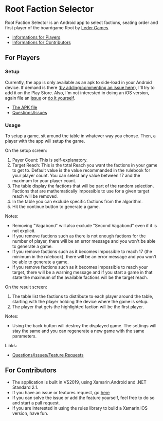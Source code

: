# Root Faction Selector

Root Faction Selector is an Android app to select factions, seating order and first player of the boardgame Root by [Leder Games](https://ledergames.com/).

* [Informations for Players](#for-players)
* [Informations for Contributors](#for-contributors)

## For Players

### Setup

Currently, the app is only available as an apk to side-load in your Android device. If demand is there ([by adding/commenting an issue here](https://github.com/polepage/RootSelector/issues)), I'll try to add it on the Play Store. Also, I'm not interested in doing an iOS version, again file an [issue](https://github.com/polepage/RootSelector/issues) or [do it yourself](#for-contributors).

* [The APK file](https://drive.google.com/file/d/100RW20Bt3qn7554yYil93uQg6xFW0FsG/view?usp=sharing)
* [Questions/Issues](https://github.com/polepage/RootSelector/issues)

### Usage

To setup a game, sit around the table in whatever way you choose. Then, a player with the app will setup the game.

On the setup screen:
1. Payer Count: This is self-explanatory.
2. Target Reach: This is the total Reach you want the factions in your game to get to. Default value is the value recommanded in the rulebook for your player count. You can select any value between 17 and the maximum for your player count.
3. The table display the factions that will be part of  the random selection. Factions that are mathematically impossible to use for a given target reach will be removed.
4. In the table you can exclude specific factions from the algorithm.
5. Hit the continue button to generate a game.

Notes:
* Removing "Vagabond" will also exclude "Second Vagabond" even if it is not explicit.
* If you remove factions such as there is not enough factions for the number of player, there will be an error message and you won't be able to generate a game.
* If you remove factions such as it becomes impossible to reach 17 (the minimum in the rulebook), there will be an error message and you won't be able to generate a game.
* If you remove factions such as it becomes impossible to reach your target, there will be a warning message and if you start a game in that state the maximum of the available factions will be the target reach.

On the result screen:
1. The table list the factions to distribute to each player around the table, starting with the player holding the device where the game is setup.
2. The player that gets the highlighted faction will be the first player.

Notes:
* Using the back button will destroy the displayed game. The settings will stay the same and you can regenerate a new game with the same parameters.

Links:
* [Questions/Issues/Feature Requests](https://github.com/polepage/RootSelector/issues)

## For Contributors

* The application is built in VS2019, using Xamarin.Android and .NET Standard 2.1.
* If you have an issue or features request, go [here](https://github.com/polepage/RootSelector/issues)
* If you can solve the issue or add the feature yourself, feel free to do so and start a pull request.
* If you are interested in using the rules library to build a Xamarin.iOS version, have fun.
